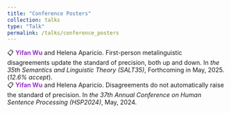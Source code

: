 ```yaml
---
title: "Conference Posters"
collection: talks
type: "Talk"
permalink: /talks/conference_posters
---
```


:clipboard: **<span style="color: #9932CC;">Yifan Wu</span>** and Helena Aparicio. First-person metalinguistic disagreements update the standard of precision, both up and down. In *the 35th Semantics and Linguistic Theory (SALT35)*, Forthcoming in May, 2025. (*12.6% accept*). <br>
:clipboard: **<span style="color: #9932CC;">Yifan Wu</span>** and Helena Aparicio. Disagreements do not automatically raise the standard of precision. In *the 37th Annual Conference on Human Sentence Processing (HSP2024)*, May, 2024.
